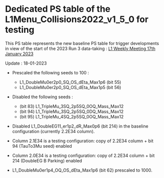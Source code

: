 # Dedicated PS table of the L1Menu_Collisions2022_v1_5_0 for testing
This PS table represents the new baseline PS table for trigger developments in view of the start of the 2023 Run 3 data-taking : [L1 Weekly Meeting 17th January 2023](https://indico.cern.ch/event/1242617/contributions/5224028/attachments/2577253/4444430/Menu%20studies%20at%20PU%2065-70_L1TWeeklyMeeting17012023.pdf)

Update : 18-01-2023

 - Prescaled the following seeds to 100 :

   - L1_DoubleMu0er2p0_SQ_OS_dEta_Max1p6 (bit 55)
   - L1_DoubleMu0er2p0_SQ_OS_dEta_Max1p5 (bit 56)

 - Disabled the following seeds :

   - (bit 83) L1_TripleMu_3SQ_2p5SQ_0OQ_Mass_Max12
   - (bit 94) L1_TripleMu_3SQ_2p5SQ_0DQ_Mass_Max12
   - (bit 95) L1_TripleMu_4SQ_2p5SQ_0OQ_Mass_Max12

 - Disabled   L1_DoubleEG11_er1p2_dR_Max0p6 (bit 214) in the baseline configuration (currently 2.2E34 column).
 - Column 2.1E34 is a testing configuration: copy of 2.2E34 column + bit 94 (TauTo3Mu seed) enabled
 - Column 2.0E34 is a testing configuration: copy of 2.2E34 column + bit 214 (DoubleEG B Parking) enabled
 - L1_DoubleMu0er1p4_OQ_OS_dEta_Max1p6 (bit 62) prescaled to 1000.
